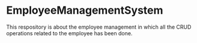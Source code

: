 # EmployeeManagementSystem
This respository is about the employee management in which all the CRUD operations related to the employee has been done.
